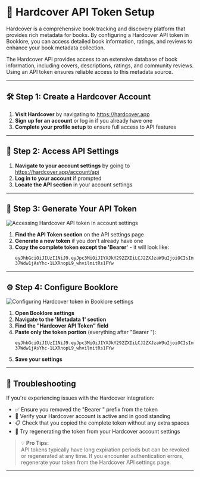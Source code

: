 # 🔑 Hardcover API Token Setup

Hardcover is a comprehensive book tracking and discovery platform that provides rich metadata for books. By configuring a Hardcover API token in Booklore, you can access detailed book information, ratings, and reviews to enhance your book metadata collection.

The Hardcover API provides access to an extensive database of book information, including covers, descriptions, ratings, and community reviews. Using an API token ensures reliable access to this metadata source.

---

## 🛠️ Step 1: Create a Hardcover Account

1. **Visit Hardcover** by navigating to https://hardcover.app
2. **Sign up for an account** or log in if you already have one
3. **Complete your profile setup** to ensure full access to API features

---

## 🔧 Step 2: Access API Settings

1. **Navigate to your account settings** by going to https://hardcover.app/account/api
2. **Log in to your account** if prompted
3. **Locate the API section** in your account settings

---

## 📡 Step 3: Generate Your API Token

![Accessing Hardcover API token in account settings](/img/metadata/hardcover-api/hardcover-1.jpg)

1. **Find the API Token section** on the API settings page
2. **Generate a new token** if you don't already have one
3. **Copy the complete token except the 'Bearer'** - it will look like:
   ```
   eyJhbGciOiJIUzI1NiJ9.eyJpc3MiOiJIYXJkY292ZXIiLCJ2ZXJzaW9uIjoiOCIsImp0aSI6IjIwMDI1ZDkxLWRhM2YtNDk5MS05ZmI1LWJkMTJkZmE0ZDg2ZiIsImFwcGxpY2F0aW9uSWQiOjIsInN1YiI6IjM2MDQ1IiwiYXVkIjoiMSIsImlkIjoiMzYwNDUiLCJsb2dnZWRJbiI6dHJ1ZSwiaWF0IjoxNzU5Njg5MjM4LCJleHAiOjE3OTEyMjUyMzgsImh0dHBzOi8vaGFzdXJhLmlvL2p3dC9jbGFpbXMiOnsieC1oYXN1cmEtYWxsb3dlZC1yb2xlcyI6WyJ1c2VyIl0sIngtaGFzdXJhLWRlZmF1bHQtcm9sZSI6InVzZXIiLCJ4LWhhc3VyYS1yb2xlIjoidXNlciIsIlgtaGFzdXJhLXVzZXItaWQiOiIzNjA0NSJ9LCJ1c2VyIjp7ImlkIjozNjA0NX19.sKkra-37Wdw1jAsYhc-1LXRnopL9_whvilmitRs1FYw
   ```

---

## ⚙️ Step 4: Configure Booklore

![Configuring Hardcover token in Booklore settings](/img/metadata/hardcover-api/hardcover-2.jpg)

1. **Open Booklore settings**
2. **Navigate to the 'Metadata 1' section**
3. **Find the "Hardcover API Token" field**
5. **Paste only the token portion** (everything after "Bearer "):
   ```
   eyJhbGciOiJIUzI1NiJ9.eyJpc3MiOiJIYXJkY292ZXIiLCJ2ZXJzaW9uIjoiOCIsImp0aSI6IjIwMDI1ZDkxLWRhM2YtNDk5MS05ZmI1LWJkMTJkZmE0ZDg2ZiIsImFwcGxpY2F0aW9uSWQiOjIsInN1YiI6IjM2MDQ1IiwiYXVkIjoiMSIsImlkIjoiMzYwNDUiLCJsb2dnZWRJbiI6dHJ1ZSwiaWF0IjoxNzU5Njg5MjM4LCJleHAiOjE3OTEyMjUyMzgsImh0dHBzOi8vaGFzdXJhLmlvL2p3dC9jbGFpbXMiOnsieC1oYXN1cmEtYWxsb3dlZC1yb2xlcyI6WyJ1c2VyIl0sIngtaGFzdXJhLWRlZmF1bHQtcm9sZSI6InVzZXIiLCJ4LWhhc3VyYS1yb2xlIjoidXNlciIsIlgtaGFzdXJhLXVzZXItaWQiOiIzNjA0NSJ9LCJ1c2VyIjp7ImlkIjozNjA0NX19.sKkra-37Wdw1jAsYhc-1LXRnopL9_whvilmitRs1FYw
   ```
6. **Save your settings**

---

## 🔧 Troubleshooting

If you're experiencing issues with the Hardcover integration:

- ✅ Ensure you removed the "Bearer " prefix from the token
- 🔑 Verify your Hardcover account is active and in good standing
- 📋 Check that you copied the complete token without any extra spaces
- 🔄 Try regenerating the token from your Hardcover account settings

> 💡 **Pro Tips:**  
> API tokens typically have long expiration periods but can be revoked or regenerated at any time. If you encounter authentication errors, regenerate your token from the Hardcover API settings page.

---
